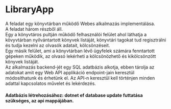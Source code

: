 # LibraryApp
A feladat egy könyvtárban működő Webes alkalmazás implementálása.\
A feladat három részből áll.  
Egy a könyvtáros pultján működő felhasználói felület ahol láthatja a kövyvtárban
nyilvántartott könyvek listáját, könyvtári tagokat tud regisztrálni és tudja kezelni az olvasók adatait,
kölcsönzéseit.  
Egy másik felület, ami a könyvtárban lévő ügyfelek számára fenntartott gépeken működik, az
olvasó lekérheti a kölcsönözhető és kikölcsönzött könyvek listáját.  
Az alkalmazás backend-jét egy SQL
adatbázis alkotja, ebben tárolja az adatokat amit egy Web API applikáció endpoint-jain keresztül
módosíthatunk és érhetünk el. Az API-n keresztül kell történjen minden adattal kapcsolatos művelet és
lekérdezés.  
#### Adatbázis létrehozásához: dotnet ef database update futtatása szükséges, az api mappájában.
